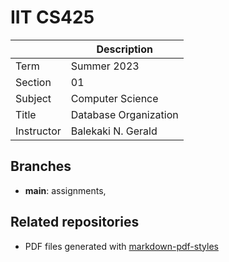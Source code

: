 # IIT CS425

| | Description |
| --- | --- |
| Term | Summer 2023 |
| Section | 01 |
| Subject | Computer Science |
| Title | Database Organization |
| Instructor | Balekaki N. Gerald |

## Branches

- **main**: assignments,

## Related repositories

- PDF files generated with [markdown-pdf-styles](https://github.com/hendraanggrian/markdown-pdf-styles/)
